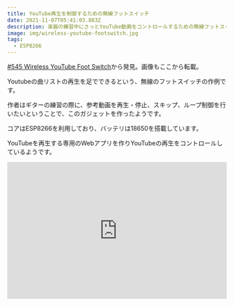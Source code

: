 ```yaml
---
title: YouTube再生を制御するための無線フットスイッチ
date: 2021-11-07T05:41:03.883Z
description: 楽器の練習中にさっとYouTube動画をコントロールするための無線フットスイッチの作例を紹介します。
image: img/wireless-youtube-footswitch.jpg
tags:
  - ESP8266
---
```

[#545 Wireless YouTube Foot Switch](https://leap.tardate.com/esp8266/youtubefootswitch/)から発見。画像もここから転載。

Youtubeの曲リストの再生を足でできるという、無線のフットスイッチの作例です。

作者はギターの練習の際に、参考動画を再生・停止、スキップ、ループ制御を行いたいということで、このガジェットを作ったようです。

コアはESP8266を利用しており、バッテリは18650を搭載しています。

YouTubeを再生する専用のWebアプリを作りYouTubeの再生をコントロールしているようです。

<iframe width="100%" height="315" src="https://www.youtube.com/embed/n6uzQQ-pEqw" title="YouTube video player" frameborder="0" allow="accelerometer; autoplay; clipboard-write; encrypted-media; gyroscope; picture-in-picture" allowfullscreen></iframe>